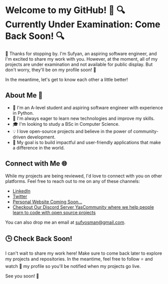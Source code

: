 # Welcome to my GitHub! 🚀 **🔍 Currently Under Examination: Come Back Soon! 🔍**

👋 Thanks for stopping by. I'm Sufyan, an aspiring software engineer, and I'm excited to share my work with you. However, at the moment, all of my projects are under examination and not available for public display. But don't worry, they'll be on my profile soon! 🌟

In the meantime, let's get to know each other a little better! 

## About Me 🤖

- 💼 I'm an A-level student and aspiring software engineer with experience in Python.
- 🌱 I'm always eager to learn new technologies and improve my skills.
- 🎓 I'm looking to study a BSc in Computer Science.
- 💡 I love open-source projects and believe in the power of community-driven development.
- 🎯 My goal is to build impactful and user-friendly applications that make a difference in the world.

## Connect with Me 🌐

While my projects are being reviewed, I'd love to connect with you on other platforms. Feel free to reach out to me on any of these channels:

- [LinkedIn](https://linkedin.com/in/sufyan-osman-259625164)
- [Twitter](https://twitter.com/SufyanOsman)
- [Personal Website Coming Soon...](https://github.com/Sufyan123o)
- [Checkout Our Discord Server YasCommunity where we help people learn to code with open source projects](https://discord.gg/jHRRd9gDYj)

You can also drop me an email at [sufyosman@gmail.com](mailto:sufyosman@gmail.com).

## 🕒 Check Back Soon!

I can't wait to share my work here! Make sure to come back later to explore my projects and repositories. In the meantime, feel free to follow ⭐️ and watch 👀 my profile so you'll be notified when my projects go live.

See you soon! 🎉
